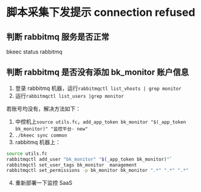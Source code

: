 # 脚本采集下发提示 connection refused

## 判断 rabbitmq 服务是否正常

bkeec status rabbitmq

## 判断 rabbitmq 是否没有添加 bk_monitor 账户信息

1. 登录 rabbitmq 机器，运行`rabbitmqctl list_vhosts | grep monitor`
2. 运行`rabbitmqctl list_users |grep monitor`

若账号均没有，解决方法如下：

1. 中控机上`source utils.fc`，`add_app_token bk_monitor "$(_app_token bk_monitor)" "监控平台- new"`
2. `./bkeec sync common`
3. rabbitmq 机器上：

```bash
source utils.fc
rabbitmqctl add_user "bk_monitor" "$(_app_token bk_monitor)"`
rabbitmqctl set_user_tags bk_monitor  management
rabbitmqctl set_permissions -p bk_monitor bk_monitor ".*" ".*" ".*"
```

4. 重新部署一下监控 SaaS
